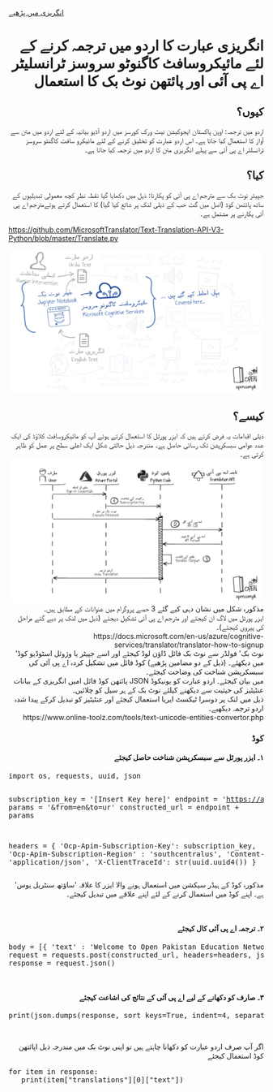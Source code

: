 [انگریزی میں پڑھیے](README.md)
<br />
<h1 align="right">انگریزی عبارت کا اردو میں ترجمہ کرنے کے لئے مائیکروسافٹ کاگنوٹو سروسز ٹرانسلیٹر اے پی آئی اور پائتھن نوٹ بک کا استعمال</h1>
<h2 align="right">کیوں؟</h2>
<p align="right">
اردو میں ترجمہ: اوپن پاکستان ایجوکیشن نیٹ ورک کورسز میں اردو آڈیو بیانیہ کے لئے اردو میں متن سے آواز کا استعمال کیا جاتا ہے۔ اس اردو عبارت کو تخلیق کرنے کے لئے مائیکرو سافٹ کاگنٹو سروسز ٹرانسلٹر اے پی آئی سے پہلے انگریزی متن کا اردو میں ترجمہ کیا جاتا ہے۔ 
</p>
<h2 align="right">کیا؟</h2>
<p align="right">
جپیٹر نوٹ بک سے مترجم اے پی آئی کو پکارنا: ذیل میں دکھایا گیا نقطہ نظر کچھ معمولی تبدیلیوں کے ساتھ پائتھن کوڈ (اصل میں گٹ حب کے ذیلی لنک پر شائع کیا گیا) کا استعمال کرتے ہوئےمترجم اے پی آئی پکارنے پر مشتمل ہے۔ 

https://github.com/MicrosoftTranslator/Text-Translation-API-V3-Python/blob/master/Translate.py
</p>
<a target="_blank" rel="noopener noreferrer" href="../files/Translate-Python.png"><img src="../files/Translate-Python.png" alt="Translate Workflow" style="max-width:100%;"></a>
<h2 align="right">کیسے؟</h2>
<p align="right">
ذیلی اقدامات یہ فرض کرتے ہیں کہ ایزر پورٹل کا استعمال کرتے ہوئے آپ کو مائیکروسافٹ کلاؤڈ کی ایک عدد عوامی سبسکرپشن تک رسائی حاصل ہے۔ مندرجہ ذیل حالتی شکل ایک اعلی سطح پر عمل کو ظاہر کرتی ہے۔
<br />
<a target="_blank" rel="noopener noreferrer" href="../files/Translate-STD.png"><img src="../files/Translate-STD.png" alt="State Diagram" style="max-width:100%;"></a>
 <br />
 مذکورہ شکل میں نشان دہی کیے گئے 3 حصے پروگرام میں عنوانات کے مطابق ہیں۔
 <br />
ایزر پورٹل میں لاگ ان کیجئے اور مترجم اے پی آئی تشکیل دیجئے (ذیل میں لنک پر دیے گئے مراحل کی پیروی کیجئے)۔
 <br />
 https://docs.microsoft.com/en-us/azure/cognitive-services/translator/translator-how-to-signup
  <br />
'نوٹ بک' فولڈر سے نوٹ بک فائل ڈاؤن لوڈ کیجئے اور اسے جپیٹر یا وژوئل اسٹوڈیو کوڈ میں دیکھئے۔ (ذیل کے دو مضامین پڑھیے)
کوڈ فائل میں تشکیل کردہ اے پی آئی کی سبسکرپشن شناخت کی وضاحت کیجئے۔
 <br />
پائتھن کوڈ فائل امیں انگریزی کے بیانات JSON میں بیان کیجئے۔
اردو عبارت کو یونیکوڈ عنٹیٹیز کی حیثیت سے دیکھنے کیلئے نوٹ بک کے ہر سیل کو چلائیں۔
 <br />
ذیل میں لنک پر دوسرا ٹیکسٹ ایریا استعمال کیجئے اور عنٹیٹیز کو تبدیل کرکے پیدا شدہ اردو ترجمہ دیکھیے۔
 <br />
 https://www.online-toolz.com/tools/text-unicode-entities-convertor.php
 <br />
</p>
<h3 align="right">کوڈ</h3>
<h4 align="right">١۔ ایزر پورٹل سے سبسکرپشن شناخت حاصل کیجئے</h4>
<pre>
import os, requests, uuid, json

subscription_key = '[Insert Key here]'
endpoint = 'https://api.cognitive.microsofttranslator.com/translate?api-version=3.0'
params = '&from=en&to=ur'
constructed_url = endpoint + params

headers = {
    'Ocp-Apim-Subscription-Key': subscription_key,
    'Ocp-Apim-Subscription-Region' : 'southcentralus',
    'Content-type': 'application/json',
    'X-ClientTraceId': str(uuid.uuid4())
}
</pre>
<p align="right">مذکورہ کوڈ کے ہیڈر سیکشن میں استعمال ہونے والا ایزر کا علاقہ 'ساؤتھ سنٹریل یوس' ہے۔ اپنے کوڈ میں استعمال کرنے کے لئے اپنے علاقے میں تبدیل کیجئے۔</p>
<br />
<h4 align="right">٢۔ ترجمہ اے پی آئی کال کیجئے</h4>
<pre>
body = [{ 'text' : 'Welcome to Open Pakistan Education Network.' }, { 'text' : 'Learn something new or update your existing knowledge.' }, { 'text' : 'All content is available in Urdu and English.' }]
request = requests.post(constructed_url, headers=headers, json=body)
response = request.json()
</pre>
<br />
<h4 align="right">٣۔ صارف کو دکھانے کے لیے اے پی آئی کے نتائج کی اشاعت کیجئے</h4>
<pre>
print(json.dumps(response, sort_keys=True, indent=4, separators=(',', ': ')))
</pre>
<br />
<p align="right">اگر آپ صرف اردو عبارت کو دکھانا چاہتے ہیں تو اپنی نوٹ بک میں مندرجہ ذیل اپائتھن کوڈ استعمال کیجئے</p>
<pre>
for item in response:
   print(item["translations"][0]["text"])
</pre>
